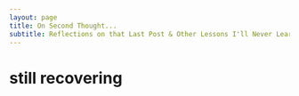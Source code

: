 ```yaml
---
layout: page
title: On Second Thought...
subtitle: Reflections on that Last Post & Other Lessons I'll Never Learn
---
```


# still recovering
